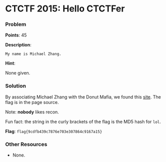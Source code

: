 # CTCTF 2015: Hello CTCTFer

### Problem

**Points**: 45

**Description**: 

```
My name is Michael Zhang.
```

**Hint**: 

None given.

### Solution

By associating Michael Zhang with the Donut Mafia, we found this [site](https://www.classy.org/fundraise?fcid=407177). The flag is in the page source.

Note: **nobody** likes recon.

Fun fact: the string in the curly brackets of the flag is the MD5 hash for `lol`.

**Flag**: `flag{9cdfb439c7876e703e307864c9167a15}`

### Other Resources

* None.
